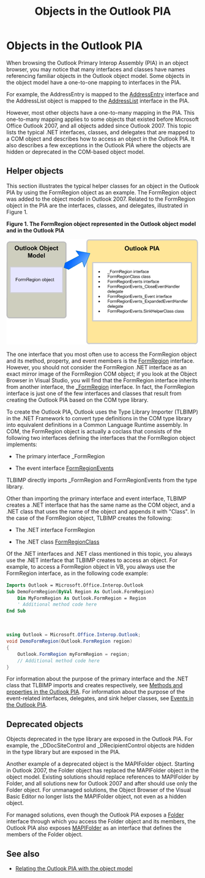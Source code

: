 ﻿---
title: Objects in the Outlook PIA
TOCTitle: Objects in the Outlook PIA
ms:assetid: 1be732a6-d6da-4fa0-beaa-accf35db12d6
ms:mtpsurl: https://msdn.microsoft.com/en-us/library/Bb609459(v=office.15)
ms:contentKeyID: 55119778
ms.date: 07/24/2014
mtps_version: v=office.15
---

# Objects in the Outlook PIA

When browsing the Outlook Primary Interop Assembly (PIA) in an object browser, you may notice that many interfaces and classes have names referencing familiar objects in the Outlook object model. Some objects in the object model have a one-to-one mapping to interfaces in the PIA. 

For example, the AddressEntry is mapped to the [AddressEntry](https://msdn.microsoft.com/en-us/library/bb609728\(v=office.15\)) interface and the AddressList object is mapped to the [AddressList](https://msdn.microsoft.com/en-us/library/bb623538\(v=office.15\)) interface in the PIA. 

However, most other objects have a one-to-many mapping in the PIA. This one-to-many mapping applies to some objects that existed before Microsoft Office Outlook 2007, and all objects added since Outlook 2007. This topic lists the typical .NET interfaces, classes, and delegates that are mapped to a COM object and describes how to access an object in the Outlook PIA. It also describes a few exceptions in the Outlook PIA where the objects are hidden or deprecated in the COM-based object model.

## Helper objects

This section illustrates the typical helper classes for an object in the Outlook PIA by using the FormRegion object as an example. The FormRegion object was added to the object model in Outlook 2007. Related to the FormRegion object in the PIA are the interfaces, classes, and delegates, illustrated in Figure 1.

**Figure 1. The FormRegion object represented in the Outlook object model and in the Outlook PIA**

![The FormRegion object represented in the Outlook object model and in the Outlook PIA](media/pia-outlook-object-model.gif)

The one interface that you most often use to access the FormRegion object and its method, property, and event members is the [FormRegion](https://msdn.microsoft.com/en-us/library/bb652633\(v=office.15\)) interface. However, you should not consider the FormRegion .NET interface as an exact mirror image of the FormRegion COM object; if you look at the Object Browser in Visual Studio, you will find that the FormRegion interface inherits from another interface, the [\_FormRegion](https://msdn.microsoft.com/en-us/library/bb645761\(v=office.15\)) interface. In fact, the FormRegion interface is just one of the few interfaces and classes that result from creating the Outlook PIA based on the COM type library.

To create the Outlook PIA, Outlook uses the Type Library Importer (TLBIMP) in the .NET Framework to convert type definitions in the COM type library into equivalent definitions in a Common Language Runtime assembly. In COM, the FormRegion object is actually a coclass that consists of the following two interfaces defining the interfaces that the FormRegion object implements:

- The primary interface \_FormRegion

- The event interface [FormRegionEvents](https://msdn.microsoft.com/en-us/library/bb611940\(v=office.15\))

TLBIMP directly imports \_FormRegion and FormRegionEvents from the type library.

Other than importing the primary interface and event interface, TLBIMP creates a .NET interface that has the same name as the COM object, and a .NET class that uses the name of the object and appends it with "Class". In the case of the FormRegion object, TLBIMP creates the following:

- The .NET interface FormRegion

- The .NET class [FormRegionClass](https://msdn.microsoft.com/en-us/library/bb624204\(v=office.15\))

Of the .NET interfaces and .NET class mentioned in this topic, you always use the .NET interface that TLBIMP creates to access an object. For example, to access a FormRegion object in VB, you always use the FormRegion interface, as in the following code example:

```vb
Imports Outlook = Microsoft.Office.Interop.Outlook
Sub DemoFormRegion(ByVal Region As Outlook.FormRegion)
    Dim MyFormRegion As Outlook.FormRegion = Region
    ' Additional method code here
End Sub
```

<br/>

```csharp
using Outlook = Microsoft.Office.Interop.Outlook; 
void DemoFormRegion(Outlook.FormRegion region) 
{
    Outlook.FormRegion myFormRegion = region; 
    // Additional method code here
}
```

For information about the purpose of the primary interface and the .NET class that TLBIMP imports and creates respectively, see [Methods and properties in the Outlook PIA](methods-and-properties-in-the-outlook-pia.md). For information about the purpose of the event-related interfaces, delegates, and sink helper classes, see [Events in the Outlook PIA](events-in-the-outlook-pia.md).

## Deprecated objects

Objects deprecated in the type library are exposed in the Outlook PIA. For example, the \_DDocSiteControl and \_DRecipientControl objects are hidden in the type library but are exposed in the PIA.

Another example of a deprecated object is the MAPIFolder object. Starting in Outlook 2007, the Folder object has replaced the MAPIFolder object in the object model. Existing solutions should replace references to MAPIFolder by Folder, and all solutions new for Outlook 2007 and after should use only the Folder object. For unmanaged solutions, the Object Browser of the Visual Basic Editor no longer lists the MAPIFolder object, not even as a hidden object. 

For managed solutions, even though the Outlook PIA exposes a [Folder](https://msdn.microsoft.com/en-us/library/bb645774\(v=office.15\)) interface through which you access the Folder object and its members, the Outlook PIA also exposes [MAPIFolder](https://msdn.microsoft.com/en-us/library/bb624369\(v=office.15\)) as an interface that defines the members of the Folder object.

## See also

- [Relating the Outlook PIA with the object model](relating-the-outlook-pia-with-the-object-model.md)


